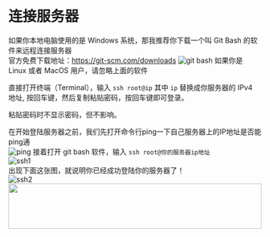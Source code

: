 # 连接服务器
如果你本地电脑使用的是 Windows 系统，那我推荐你下载一个叫 Git Bash 的软件来远程连接服务器<br>
官方免费下载地址：https://git-scm.com/downloads
![git bash](https://i.imgur.com/TM8SCDQ.png)
如果你是 Linux 或者 MacOS 用户，请忽略上面的软件

直接打开终端（Terminal），输入 `ssh root@ip` 其中 `ip` 替换成你服务器的 IPv4 地址, 按回车键，然后复制粘贴密码，按回车键即可登录。

粘贴密码时不显示密码，但不影响。

在开始登陆服务器之前，我们先打开命令行ping一下自己服务器上的IP地址是否能ping通
<br>
![ping](https://i.imgur.com/iyW35ax.png)
接着打开 git bash 软件，输入 `ssh root@你的服务器ip地址`
<br>
![ssh1](https://i.imgur.com/vMcpXwZ.png)
<br>
出现下面这张图，就说明你已经成功登陆你的服务器了！
<br>
![ssh2](https://i.imgur.com/0MZFmji.png)
<a href="https://www.vultr.com/?ref=7295225"><img src="https://www.vultr.com/media/banner_1.png" width="100%" height="90"></a>